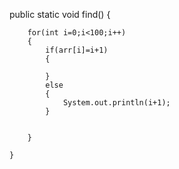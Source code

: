 public static void find()
	{
		
		for(int i=0;i<100;i++)
		{
			if(arr[i]=i+1)
			{
				
			}
			else
			{
				System.out.println(i+1);
			}
				
				
		}
		
	}
